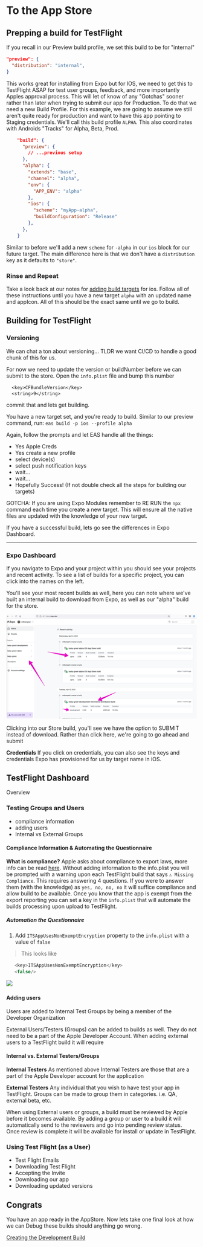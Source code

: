 # To the App Store

## Prepping a build for TestFlight

If you recall in our Preview build profile, we set this build to be for "internal"

```json
"preview": {
  "distribution": "internal",
}
```

This works great for installing from Expo but for IOS, we need to get this to TestFlight ASAP for test user groups, feedback, and more importantly Apples approval process. This will let of know of any "Gotchas" sooner rather than later when trying to submit our app for Production. To do that we need a new Build Profile. For this example, we are going to assume we still aren't quite ready for production and want to have this app pointing to Staging credentials. We'll call this build profile `ALPHA`. This also coordinates with Androids "Tracks" for Alpha, Beta, Prod.

```json
    "build": {
      "preview": {
        // ...previous setup
      },
      "alpha": {
        "extends": "base",
        "channel": "alpha",
        "env": {
          "APP_ENV": "alpha"
        },
        "ios": {
          "scheme": "myApp-alpha",
          "buildConfiguration": "Release"
        },
      },
    }
```

Similar to before we'll add a new `scheme` for `-alpha` in our `ios` block for our future target. The main difference here is that we don't have a `distribution` key as it defaults to `"store"`.

### Rinse and Repeat

Take a look back at our notes for [adding build targets](./ios-adding-build-targets.md) for ios.
Follow all of these instructions until you have a new target `alpha` with an updated name and appIcon.
All of this should be the exact same until we go to build.

## Building for TestFlight

### Versioning

We can chat a ton about versioning... TLDR we want CI/CD to handle a good chunk of this for us.

For now we need to update the version or buildNumber before we can submit to the store.
Open the `info.plist` file and bump this number

```
  <key>CFBundleVersion</key>
  <string>9</string>
```

commit that and lets get building.

You have a new target set, and you're ready to build.
Similar to our preview command, run:
`eas build -p ios --profile alpha`

Again, follow the prompts and let EAS handle all the things:

- Yes Apple Creds
- Yes create a new profile
- select device(s)
- select push notification keys
- wait...
- wait...
- Hopefully Success! (If not double check all the steps for building our targets)

GOTCHA: If you are using Expo Modules remember to RE RUN the `npx` command each time you create a new target. This will ensure all the native files are updated with the knowledge of your new target.

If you have a successful build, lets go see the differences in Expo Dashboard.

---

### Expo Dashboard

If you navigate to Expo and your project within you should see your projects and recent activity.
To see a list of builds for a specific project, you can click into the names on the left.

You'll see your most recent builds as well, here you can note where we've built an internal build to download from Expo, as well as our "alpha" build for the store.

![expo-dashboard](images/expo-dash/expo-dashboard.png)

Clicking into our Store build, you'll see we have the option to SUBMIT instead of download.
Rather than click here, we're going to go ahead and submit

**Credentials**
If you click on credentials, you can also see the keys and credentials Expo has provisioned for us by target name in iOS.

## TestFlight Dashboard

Overview

### Testing Groups and Users

- compliance information
- adding users
- Internal vs External Groups

#### Compliance Information & Automating the Questionnaire

**What is compliance?** Apple asks about compliance to export laws, more info can be read [here](https://developer.apple.com/documentation/security/complying_with_encryption_export_regulations). Without adding information to the info.plist you will be prompted with a warning upon each TestFlight build that says `⚠️ Missing Compliance`. This requires answering 4 questions. If you were to answer them (with the knowledge) as `yes, no, no, no` it will suffice compliance and allow build to be available. Once you know that the app is exempt from the export reporting you can set a key in the `info.plist` that will automate the builds processing upon upload to TestFlight.

##### Automation the Questionnaire

1. Add `ITSAppUsesNonExemptEncryption` property to the `info.plist` with a value of `false`

>This looks like

``` javascript
   <key>ITSAppUsesNonExemptEncryption</key>
   <false/>
```

<img src="https://user-images.githubusercontent.com/7119624/168678546-9a770676-747c-4c8c-9c3a-9ee98701946c.png">

#### Adding users

Users are added to Internal Test Groups by being a member of the Developer Organization

External Users/Testers (Groups) can be added to builds as well. They do not need to be a part of the Apple Developer Account. When adding external users to a TestFlight build it will require

#### Internal vs. External Testers/Groups

**Internal Testers** As mentioned above Internal Testers are those that are a part of the Apple Developer account for the application

**External Testers** Any individual that you wish to have test your app in TestFlight. Groups can be made to group them in categories. i.e. QA, external beta, etc.

When using External users or groups, a build must be reviewed by Apple before it becomes available. By adding a group or user to a build it will automatically send to the reviewers and go into pending review status. Once review is complete it will be available for install or update in TestFlight.

### Using Test Flight (as a User)

- Test Flight Emails
- Downloading Test Flight
- Accepting the Invite
- Downloading our app
- Downloading updated versions

## Congrats

You have an app ready in the AppStore. Now lets take one final look at how we can Debug these builds should anything go wrong.

[Creating the Development Build](./creating-the-development-build.md)
